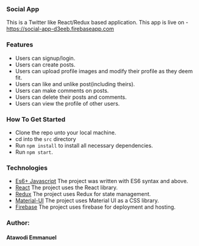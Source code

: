 ### Social App
This is a Twitter like React/Redux based application. 
This app is live on - https://social-app-d3eeb.firebaseapp.com

### Features
* Users can signup/login.
* Users can create posts.
* Users can upload profile images and modify their profile as they deem fit.
* Users can like and unlike post(including theirs).
* Users can make comments on posts.
* Users can delete their posts and comments.
* Users can view the profile of other users.

### How To Get Started
* Clone the repo unto your local machine.
* cd into the `src` directory
* Run `npm install` to install all necessary dependencies.
* Run `npm start`.

### Technologies
* [Es6+ Javascript](https://www.ecma-international.org/ecma-262/9.0/index.html) The project was written with ES6 syntax and above.
* [React](https://redux.js.org/) The project uses the React library. 
* [Redux](https://reactjs.org/) The project uses Redux for state management.
* [Material-UI](https://material-ui.com) The project uses Material UI as a CSS library.
* [Firebase](https://firebase.google.com/) The project uses firebase for deployment and hosting.

### Author:
#### Atawodi Emmanuel
